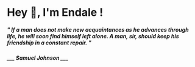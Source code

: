 <h1 title="head"> Hey 👋, I'm Endale !</h1>

**<h5><i>" If a man does not make new acquaintances as he advances through life, he will soon find himself left alone. A man, sir, should keep his friendship in a constant repair. "</i></h5>**

*<b>___ Samuel Johnson ___</b>*
